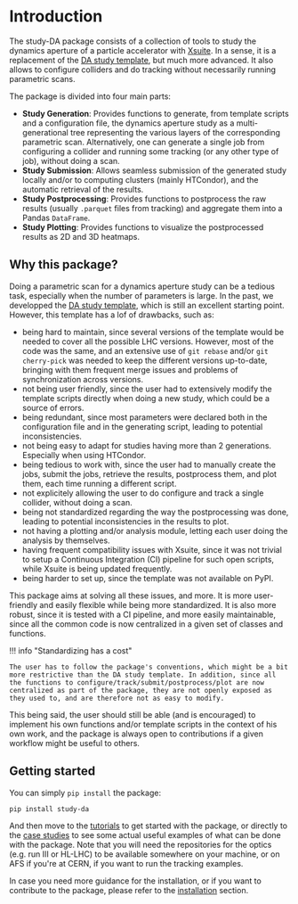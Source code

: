 # Introduction

The study-DA package consists of a collection of tools to study the dynamics aperture of a particle accelerator with [Xsuite](https://github.com/xsuite/xsuite). In a sense, it is a replacement of the [DA study template](https://github.com/xsuite/DA_study_template), but much more advanced. It also allows to configure colliders and do tracking without necessarily running parametric scans.

 The package is divided into four main parts:

- **Study Generation**: Provides functions to generate, from template scripts and a configuration file, the dynamics aperture study as a multi-generational tree representing the various layers of the corresponding parametric scan. Alternatively, one can generate a single job from configuring a collider and running some tracking (or any other type of job), without doing a scan.
- **Study Submission**: Allows seamless submission of the generated study locally and/or to computing clusters (mainly HTCondor), and the automatic retrieval of the results.
- **Study Postprocessing**: Provides functions to postprocess the raw results (usually `.parquet` files from tracking) and aggregate them into a Pandas `DataFrame`.
- **Study Plotting**: Provides functions to visualize the postprocessed results as 2D and 3D heatmaps.

## Why this package?

Doing a parametric scan for a dynamics aperture study can be a tedious task, especially when the number of parameters is large. In the past, we developped the [DA study template](https://github.com/xsuite/DA_study_template), which is still an excellent starting point. However, this template has a
lof of drawbacks, such as:

- being hard to maintain, since several versions of the template would be needed to cover all the possible LHC versions. However, most of the code was the same, and an extensive use of `git rebase` and/or `git cherry-pick` was needed to keep the different versions up-to-date, bringing with them frequent merge issues and problems of synchronization across versions.
- not being user friendly, since the user had to extensively modify the template scripts directly when doing a new study, which could be a source of errors.
- being redundant, since most parameters were declared both in the configuration file and in the generating script, leading to potential inconsistencies.
- not being easy to adapt for studies having more than 2 generations. Especially when using HTCondor.
- being tedious to work with, since the user had to manually create the jobs, submit the jobs, retrieve the results, postprocess them, and plot them, each time running a different script.
- not explicitely allowing the user to do configure and track a single collider, without doing a scan.
- being not standardized regarding the way the postprocessing was done, leading to potential inconsistencies in the results to plot.
- not having a plotting and/or analysis module, letting each user doing the analysis by themselves.
- having frequent compatibility issues with Xsuite, since it was not trivial to setup a Continuous Integration (CI) pipeline for such open scripts, while Xsuite is being updated frequently.
- being harder to set up, since the template was not available on PyPI.

This package aims at solving all these issues, and more. It is more user-friendly and easily flexible  while being more standardized. It is also more robust, since it is tested with a CI pipeline, and more easily maintainable, since all the common code is now centralized in a given set of classes and functions.

!!! info "Standardizing has a cost"

    The user has to follow the package's conventions, which might be a bit more restrictive than the DA study template. In addition, since all the functions to configure/track/submit/postprocess/plot are now centralized as part of the package, they are not openly exposed as they used to, and are therefore not as easy to modify.

This being said, the user should still be able (and is encouraged) to implement his own functions and/or template scripts in the context of his own work, and the package is always open to contributions if a given workflow might be useful to others.

## Getting started

You can simply `pip install` the package:

```bash
pip install study-da
```

And then move to the [tutorials](tutorials/index.md) to get started with the package, or directly to the [case studies](case_studies/index.md) to see some actual useful examples of what can be done with the package. Note that you will need the repositories for the optics (e.g. run III or HL-LHC) to be available somewhere on your machine, or on AFS if you're at CERN, if you want to run the tracking examples.

In case you need more guidance for the installation, or if you want to contribute to the package, please refer to the [installation](installation.md) section.
